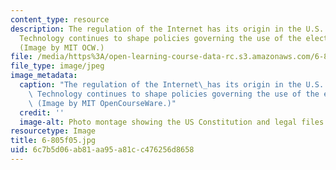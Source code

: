 ```yaml
---
content_type: resource
description: The regulation of the Internet has its origin in the U.S. Constitution.
  Technology continues to shape policies governing the use of the electronic frontier.
  (Image by MIT OCW.)
file: /media/https%3A/open-learning-course-data-rc.s3.amazonaws.com/6-805-ethics-and-the-law-on-the-electronic-frontier-fall-2005/6c7b5d06ab81aa95a81cc476256d8658_6-805f05.jpg
file_type: image/jpeg
image_metadata:
  caption: "The regulation of the Internet\_has its origin in the U.S. Constitution.\
    \ Technology continues to shape policies governing the use of the electronic frontier.\
    \ (Image by MIT OpenCourseWare.)"
  credit: ''
  image-alt: Photo montage showing the US Constitution and legal files.
resourcetype: Image
title: 6-805f05.jpg
uid: 6c7b5d06-ab81-aa95-a81c-c476256d8658
---
```

